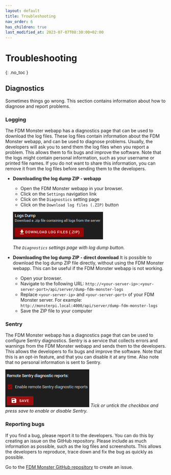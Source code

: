 ```yaml
---
layout: default
title: Troubleshooting
nav_order: 6
has_children: true 
last_modified_at: 2023-07-07T08:30:00+02:00
---
```


# Troubleshooting
{: .no_toc }

## Diagnostics

Sometimes things go wrong. This section contains information about how to diagnose and report problems.

### Logging
The FDM Monster webapp has a diagnostics page that can be used to download the log files. These log files contain
information about the FDM Monster webapp, and can be used to diagnose problems. Usually, the developers will ask you
to send them the log files when you report a problem. This allows them to fix bugs and improve the software. Note that
the logs might contain personal information, such as your username or printed file names. 
If you do not want to share this information, you can remove it from the log files before sending them to the developers.

* **Downloading the log dump ZIP - webapp**
  * Open the FDM Monster webapp in your browser.
  * Click on the `Settings` navigation link
  * Click on the `Diagnostics` setting page
  * Click on the `Download log files (.ZIP)` button

  ![downloading_log_dump.png](downloading_log_dump.png)
  
  _The `Diagnostics` settings page with log dump button._

* **Downloading the log dump ZIP - direct download**
It is possible to download the log dump ZIP file directly, without using the FDM Monster webapp. This can be useful if
the FDM Monster webapp is not working. 
    * Open your browser.
    * Navigate to the following URL: `http://<your-server-ip>:<your-server-port>/api/server/dump-fdm-monster-logs`
    * Replace `<your-server-ip>` and `<your-server-port>` of your FDM Monster server. For example: `http://monsterpi.local:4000/api/server/dump-fdm-monster-logs` 
    * Save the ZIP file to your computer

### Sentry
The FDM Monster webapp has a diagnostics page that can be used to configure Sentry diagnostics.
Sentry is a service that collects errors and warnings from the FDM Monster webapp and sends them to the developers.
This allows the developers to fix bugs and improve the software. Note that this is an opt-in feature, and that
you can disable it at any time. Also note that no personal information is sent to Sentry.

![img.png](sentry_toggle.png)
_Tick or untick the checkbox and press save to enable or disable Sentry._

### Reporting bugs
If you find a bug, please report it to the developers. You can do this by creating an issue on the GitHub repository.
Please include as much information as possible, such as the log files and screenshots. This allows the developers to
reproduce, trace down and fix the bug as quickly as possible.

Go to the [FDM Monster GitHub repository](https://github.com/fdm-monster/fdm-monster/issues) to create an issue.
